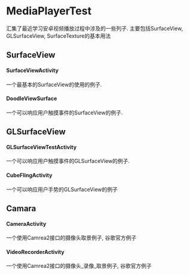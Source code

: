 # MediaPlayerTest
汇集了最近学习安卓视频播放过程中涉及的一些列子.
主要包括SurfaceView, GLSurfaceView, SurfaceTexture的基本用法

## SurfaceView
#### SurfaceViewActivity
一个最基本的SurfaceView的使用的例子.

#### DoodleViewSurface
一个可以响应用户触摸事件的SurfaceView的例子.

## GLSurfaceView
#### GLSurfaceViewTestActivity
一个可以响应用户触摸事件的GLSurfaceView的例子.

#### CubeFlingActivity
一个可以响应用户手势的GLSurfaceView的例子


## Camara
#### CameraActivity
一个使用Camrea2接口的摄像头取景例子, 谷歌官方例子

#### VideoRecorderActivity
一个使用Camrea2接口的摄像头_录像_取景例子, 谷歌官方例子
